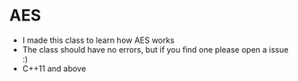 # AES
 
* I made this class to learn how AES works
* The class should have no errors, but if you find one please open a issue :)
* C++11 and above
